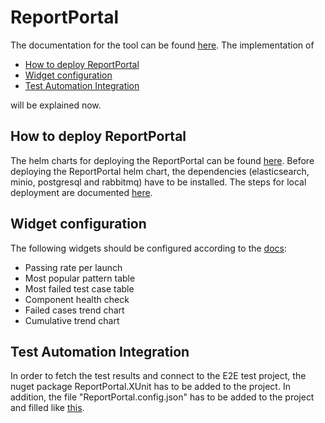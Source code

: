 # ReportPortal

The documentation for the tool can be found [here](https://reportportal.io/docs/).
The implementation of

- [How to deploy ReportPortal](#how-to-deploy-reportportal)
- [Widget configuration](#widget-configuration)
- [Test Automation Integration](#test-automation-integration)

will be explained now.

## How to deploy ReportPortal

The helm charts for deploying the ReportPortal can be
found [here](https://github.com/catenax-ng/product-portal-tools/tree/main/charts/reportportal). Before deploying the
ReportPortal helm chart, the dependencies (elasticsearch, minio, postgresql and rabbitmq) have to be installed. The
steps for local deployment are documented [here](https://github.com/reportportal/kubernetes/tree/develop/reportportal).

## Widget configuration

The following widgets should be configured according to the [docs](https://reportportal.io/docs/):

- Passing rate per launch
- Most popular pattern table
- Most failed test case table
- Component health check
- Failed cases trend chart
- Cumulative trend chart

## Test Automation Integration

In order to fetch the test results and connect to the E2E test project, the nuget package ReportPortal.XUnit has to be
added to the project. In addition, the file "ReportPortal.config.json" has to be added to the project and filled
like [this](https://github.com/reportportal/agent-net-xunit#readme).
